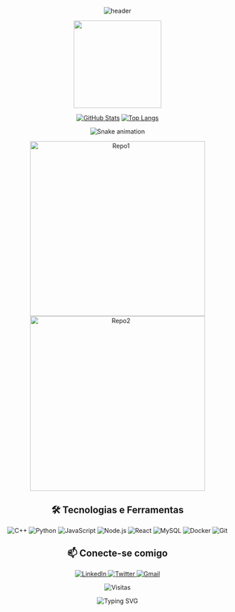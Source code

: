 <div align="center">
  
![header](https://capsule-render.vercel.app/api?type=waving&color=gradient&height=300&section=header&text=Olá,%20Eu%20sou%20Gabriel&fontSize=70&animation=fadeIn&fontAlignY=38&desc=Desenvolvedor%20e%20Entusiasta%20de%20Tecnologia&descAlignY=60)

<!-- GIF animado central -->
<img src="https://raw.githubusercontent.com/Nattiih/Nattiih/main/giphy.gif" width="200"/>

<!-- Stats com efeito gradiente -->
[![GitHub Stats](https://github-readme-stats.vercel.app/api?username=seuuser&show_icons=true&theme=radical&hide_border=true&bg_color=00000000)](https://github.com/seuuser)
[![Top Langs](https://github-readme-stats.vercel.app/api/top-langs/?username=seuuser&layout=compact&theme=radical&hide_border=true&bg_color=00000000)](https://github.com/seuuser)

<!-- Snake animation -->
![Snake animation](https://github.com/SEU_USERNAME/SEU_USERNAME/blob/output/github-contribution-grid-snake.svg)

<!-- Cards animados -->
<div align="center">
  <img src="https://github-readme-stats.vercel.app/api/pin/?username=seuuser&repo=repositorio1&theme=radical" alt="Repo1" width="400"/>
  <img src="https://github-readme-stats.vercel.app/api/pin/?username=seuuser&repo=repositorio2&theme=radical" alt="Repo2" width="400"/>
</div>

<!-- Tecnologias com ícones animados -->
<h2>🛠 Tecnologias e Ferramentas</h2>
<p align="center">
  <img src="https://img.shields.io/badge/C%2B%2B-00599C?style=for-the-badge&logo=c%2B%2B&logoColor=white" alt="C++"/>
  <img src="https://img.shields.io/badge/Python-3776AB?style=for-the-badge&logo=python&logoColor=white" alt="Python"/>
  <img src="https://img.shields.io/badge/JavaScript-F7DF1E?style=for-the-badge&logo=javascript&logoColor=black" alt="JavaScript"/>
  <img src="https://img.shields.io/badge/Node.js-339933?style=for-the-badge&logo=nodedotjs&logoColor=white" alt="Node.js"/>
  <img src="https://img.shields.io/badge/React-61DAFB?style=for-the-badge&logo=react&logoColor=black" alt="React"/>
  <img src="https://img.shields.io/badge/MySQL-4479A1?style=for-the-badge&logo=mysql&logoColor=white" alt="MySQL"/>
  <img src="https://img.shields.io/badge/Docker-2496ED?style=for-the-badge&logo=docker&logoColor=white" alt="Docker"/>
  <img src="https://img.shields.io/badge/Git-F05032?style=for-the-badge&logo=git&logoColor=white" alt="Git"/>
</p>

<!-- Redes sociais com hover -->
<h2>📫 Conecte-se comigo</h2>
<p align="center">
  <a href="https://linkedin.com/in/seuuser" target="_blank">
    <img src="https://img.shields.io/badge/LinkedIn-0077B5?style=for-the-badge&logo=linkedin&logoColor=white" alt="LinkedIn"/>
  </a>
  <a href="https://twitter.com/seuuser" target="_blank">
    <img src="https://img.shields.io/badge/Twitter-1DA1F2?style=for-the-badge&logo=twitter&logoColor=white" alt="Twitter"/>
  </a>
  <a href="mailto:seu@email.com">
    <img src="https://img.shields.io/badge/Gmail-D14836?style=for-the-badge&logo=gmail&logoColor=white" alt="Gmail"/>
  </a>
</p>

<!-- Contador de visitas -->
<p align="center"> 
  <img src="https://profile-counter.glitch.me/seuuser/count.svg" alt="Visitas" />
</p>

<!-- Mensagem flutuante -->
<div align="center">
  <img src="https://readme-typing-svg.herokuapp.com?font=Fira+Code&pause=1000&color=38C172&width=435&lines=Desenvolvedor+Full+Stack;Apaixonado+por+Tecnologia;Sempre+Aprendendo+Coisas+Novas" alt="Typing SVG" />
</div>

</div>
